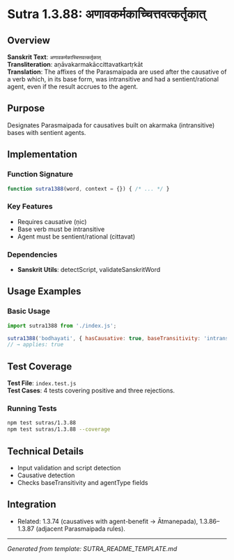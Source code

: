# Sutra 1.3.88: अणावकर्मकाच्चित्तवत्कर्तृकात्

## Overview

**Sanskrit Text**: `अणावकर्मकाच्चित्तवत्कर्तृकात्`  
**Transliteration**: aṇāvakarmakāccittavatkartṛkāt  
**Translation**: The affixes of the Parasmaipada are used after the causative of a verb which, in its base form, was intransitive and had a sentient/rational agent, even if the result accrues to the agent.

## Purpose

Designates Parasmaipada for causatives built on akarmaka (intransitive) bases with sentient agents.

## Implementation

### Function Signature
```javascript
function sutra1388(word, context = {}) { /* ... */ }
```

### Key Features
- Requires causative (ṇic)
- Base verb must be intransitive
- Agent must be sentient/rational (cittavat)

### Dependencies
- **Sanskrit Utils**: detectScript, validateSanskritWord

## Usage Examples

### Basic Usage
```javascript
import sutra1388 from './index.js';

sutra1388('bodhayati', { hasCausative: true, baseTransitivity: 'intransitive', agentType: 'sentient' });
// → applies: true
```

## Test Coverage

**Test File**: `index.test.js`  
**Test Cases**: 4 tests covering positive and three rejections.

### Running Tests
```bash
npm test sutras/1.3.88
npm test sutras/1.3.88 --coverage
```

## Technical Details

- Input validation and script detection
- Causative detection
- Checks baseTransitivity and agentType fields

## Integration

- Related: 1.3.74 (causatives with agent-benefit → Ātmanepada), 1.3.86–1.3.87 (adjacent Parasmaipada rules).

---

*Generated from template: SUTRA_README_TEMPLATE.md*
